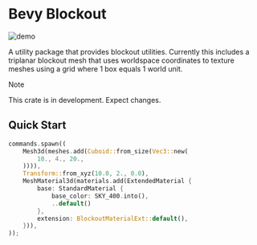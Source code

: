 # Bevy Blockout

![demo](readme/demo.avif)

A utility package that provides blockout utilities. Currently this includes a triplanar blockout mesh that uses worldspace coordinates to texture meshes using a grid where 1 box equals 1 world unit.

> [!NOTE]  
> This crate is in development. Expect changes.

## Quick Start

```rust
commands.spawn((
    Mesh3d(meshes.add(Cuboid::from_size(Vec3::new(
        10., 4., 20.,
    )))),
    Transform::from_xyz(10.0, 2., 0.0),
    MeshMaterial3d(materials.add(ExtendedMaterial {
        base: StandardMaterial {
            base_color: SKY_400.into(),
            ..default()
        },
        extension: BlockoutMaterialExt::default(),
    })),
));
```
